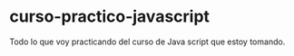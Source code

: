 # curso-practico-javascript
Todo lo que voy practicando del curso de Java script que estoy tomando.
